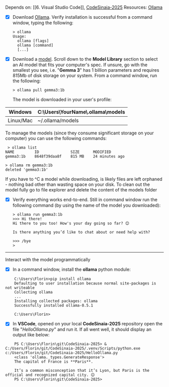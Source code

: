 Depends on: [[6. Visual Studio Code]], [CodeSinaia-2025](https://github.com/inproted/CodeSinaia-2025)
Resources: [Ollama](https://ollama.com/download)

- [x] Download [Ollama](https://ollama.com/download). Verify installation is successful from a command window, typing the following:
    ```
    > ollama
    Usage:
      ollama [flags]
      ollama [command]
      [...]
    ```
- [x] Download a [model](https://github.com/ollama/ollama). Scroll down to the **Model Library** section to select an AI model that fits your computer's spec. If unsure, go with the smallest you see, i.e. "**Gemma 3**" has 1 billion parameters and requires 815Mb of disk storage on your system. From a command window, run the following:
    ```
    > ollama pull gemma3:1b
    ```
   The model is downloaded in your user's profile:

| Windows   | C:\Users\YourName\\\.ollama\models |
| --------- | ---------------------------------- |
| Linux/Mac | ~/.ollama/models                   |

   To manage the models (since they consume significant storage on your computer) you can use the following commands:

     > ollama list
    NAME         ID              SIZE      MODIFIED
    gemma3:1b    8648f39daa8f    815 MB    24 minutes ago

    > ollama rm gemma3:1b
    deleted 'gemma3:1b'

   If you have to ^C a model while downloading, is likely files are left orphaned - nothing bad other than wasting space on your disk. To clean out the model fully go to file explorer and delete the content of the models folder

- [x] Verify everything works end-to-end. Still in command window run the following command (by using the name of the model you downloaded):

    ```
    > ollama run gemma3:1b
    >>> Hi there!
    Hi there to you too! How's your day going so far? 😊

    Is there anything you’d like to chat about or need help with?

    >>> /bye
    > 
    ```
---
Interact with the model programmatically
- [x] In a command window, install the __ollama__ python module:
```
	C:\Users\Florin>pip install ollama
	Defaulting to user installation because normal site-packages is not writeable
	Collecting ollama
	...
	Installing collected packages: ollama
	Successfully installed ollama-0.5.1
	
	C:\Users\Florin>
```
- [x] In **VSCode**, opened on your local **CodeSinaia-2025** repository open the file "_HelloOllama.py_" and run it. If all went well, it should display an output like below:
```
	PS C:\Users\Florin\git\CodeSinaia-2025> & C:/Users/Florin/git/CodeSinaia-2025/.venv/Scripts/python.exe c:/Users/Florin/git/CodeSinaia-2025/HelloOllama.py
	<class 'ollama._types.GenerateResponse'>
	The capital of France is **Paris**. 
	
	It’s a common misconception that it’s Lyon, but Paris is the official and recognized capital city. 😊
	PS C:\Users\Florin\git\CodeSinaia-2025> 
```
